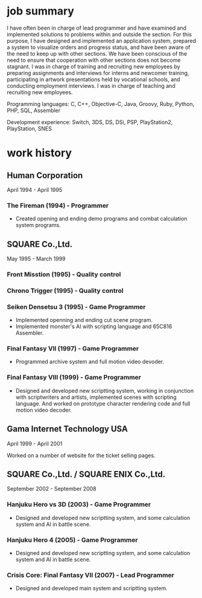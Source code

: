 # job summary

I have often been in charge of lead programmer and have examined and implemented solutions to problems within and outside the section.
For this purpose, I have designed and implemented an application system, prepared a system to visualize orders and progress status, and have been aware of the need to keep up with other sections.
We have been conscious of the need to ensure that cooperation with other sections does not become stagnant.
I was in charge of training and recruiting new employees by preparing assignments and interviews for interns and newcomer training, participating in artwork presentations held by vocational schools, and conducting employment interviews.
I was in charge of teaching and recruiting new employees.

Programming languages: C, C++, Objective-C, Java, Groovy, Ruby, Python, PHP, SQL, Assembler

Development experience: Switch, 3DS, DS, DSi, PSP, PlayStation2, PlayStation, SNES

# work history

## Human Corporation
April 1994 - April 1995

### The Fireman (1994) - Programmer
 - Created opening and ending demo programs and combat calculation system programs.
 
## SQUARE Co.,Ltd.
May 1995 - March 1999

### Front Misstion (1995) - Quality control

### Chrono Trigger (1995) - Quality control

### Seiken Densetsu 3 (1995) - Game Programmer
 - Implemented openning and ending cut scene program.
 - Implemented monster's AI with scripting language and 65C816 Assembler.

### Final Fantasy VII (1997) - Game Programmer
 - Programmed archive system and full motion video devoder.

### Final Fantasy VIII (1999) - Game Programmer
 - Designed and developed new scriptting system, working in conjunction with scriptwriters and artists, implemented scenes with scripting language. And worked on prototype character rendering code and full motion video decoder.

## Gama Internet Technology USA
April 1999 - April 2001

Worked on a number of website for the ticket selling pages.

## SQUARE Co.,Ltd. / SQUARE ENIX Co.,Ltd.
September 2002 - September 2008

### Hanjuku Hero vs 3D (2003) - Game Programmer

 - Designed and developed new scriptting system, and some calculation system and AI in battle scene.

### Hanjuku Hero 4 (2005) - Game Programmer

 - Designed and developed new scriptting system, and some calculation system and AI in battle scene.

### Crisis Core: Final Fantasy VII (2007) - Lead Programmer

 - Designed and developed main system and scriptting system.

<!--
**shun126/shun126** is a ✨ _special_ ✨ repository because its `README.md` (this file) appears on your GitHub profile.

Here are some ideas to get you started:

- 🔭 I’m currently working on ...
- 🌱 I’m currently learning ...
- 👯 I’m looking to collaborate on ...
- 🤔 I’m looking for help with ...
- 💬 Ask me about ...
- 📫 How to reach me: ...
- 😄 Pronouns: ...
- ⚡ Fun fact: ...
-->
